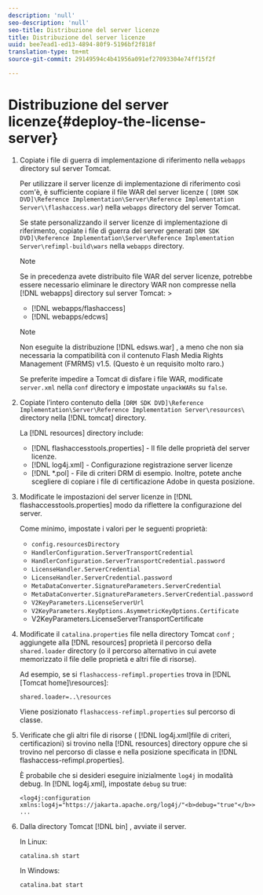 ```yaml
---
description: 'null'
seo-description: 'null'
seo-title: Distribuzione del server licenze
title: Distribuzione del server licenze
uuid: bee7ead1-ed13-4894-80f9-5196bf2f818f
translation-type: tm+mt
source-git-commit: 29149594c4b41956a091ef27093304e74ff15f2f

---
```



# Distribuzione del server licenze{#deploy-the-license-server}

1. Copiate i file di guerra di implementazione di riferimento nella `webapps` directory sul server Tomcat.

   Per utilizzare il server licenze di implementazione di riferimento così com&#39;è, è sufficiente copiare il file WAR del server licenze ( `[DRM SDK DVD]\Reference Implementation\Server\Reference Implementation Server\\flashaccess.war`) nella `webapps` directory del server Tomcat.

   Se state personalizzando il server licenze di implementazione di riferimento, copiate i file di guerra del server generati `DRM SDK DVD]\Reference Implementation\Server\Reference Implementation Server\refimpl-build\wars` nella `webapps` directory.

   >[!NOTE]
   >
   >Se in precedenza avete distribuito file WAR del server licenze, potrebbe essere necessario eliminare le directory WAR non compresse nella [!DNL webapps] directory sul server Tomcat:        >
   >
   >* [!DNL webapps/flashaccess]
   >* [!DNL webapps/edcws]


   >[!NOTE]
   >
   >Non eseguite la distribuzione [!DNL edsws.war] , a meno che non sia necessaria la compatibilità con il contenuto Flash Media Rights Management (FMRMS) v1.5. (Questo è un requisito molto raro.)
   >
   >Se preferite impedire a Tomcat di disfare i file WAR, modificate `server.xml` nella `conf` directory e impostate `unpackWARs` su `false`.

1. Copiate l’intero contenuto della `[DRM SDK DVD]\Reference Implementation\Server\Reference Implementation Server\resources\` directory nella [!DNL tomcat] directory.

   La [!DNL resources] directory include:

   * [!DNL flashaccesstools.properties] - Il file delle proprietà del server licenze.
   * [!DNL log4j.xml] - Configurazione registrazione server licenze
   * [!DNL *.pol] - File di criteri DRM di esempio.
   Inoltre, potete anche scegliere di copiare i file di certificazione Adobe in questa posizione.

1. Modificate le impostazioni del server licenze in [!DNL flashaccesstools.properties] modo da riflettere la configurazione del server.

   Come minimo, impostate i valori per le seguenti proprietà:

   * `config.resourcesDirectory`
   * `HandlerConfiguration.ServerTransportCredential`
   * `HandlerConfiguration.ServerTransportCredential.password`
   * `LicenseHandler.ServerCredential`
   * `LicenseHandler.ServerCredential.password`
   * `MetaDataConverter.SignatureParameters.ServerCredential`
   * `MetaDataConverter.SignatureParameters.ServerCredential.password`
   * `V2KeyParameters.LicenseServerUrl`
   * `V2KeyParameters.KeyOptions.AsymmetricKeyOptions.Certificate`
   * V2KeyParameters.LicenseServerTransportCertificate

1. Modificate il `catalina.properties` file nella directory Tomcat `conf` ; aggiungete alla [!DNL resources] proprietà il percorso della `shared.loader` directory (o il percorso alternativo in cui avete memorizzato il file delle proprietà e altri file di risorse).

   Ad esempio, se si `flashaccess-refimpl.properties` trova in [!DNL [Tomcat home]\resources\]:

   ```
   shared.loader=..\resources
   ```

   Viene posizionato `flashaccess-refimpl.properties` sul percorso di classe.
1. Verificate che gli altri file di risorse ( [!DNL log4j.xml]file di criteri, certificazioni) si trovino nella [!DNL resources] directory oppure che si trovino nel percorso di classe e nella posizione specificata in [!DNL flashaccess-refimpl.properties].

   È probabile che si desideri eseguire inizialmente `log4j` in modalità debug. In [!DNL log4j.xml], impostate `debug` su true:

   ```
   <log4j:configuration xmlns:log4j="https://jakarta.apache.org/log4j/"<b>debug="true"</b>>
   ...
   ```

1. Dalla directory Tomcat [!DNL bin] , avviate il server.

   In Linux:

   ```
   catalina.sh start
   ```

   In Windows:

   ```
   catalina.bat start
   ```
